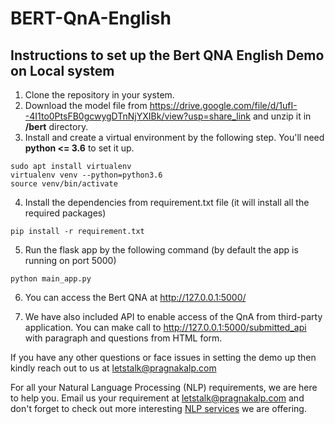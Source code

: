 # BERT-QnA-English

## Instructions to set up the Bert QNA English Demo on Local system

1. Clone the repository in your system.
2. Download the model file from https://drive.google.com/file/d/1ufI--4I1to0PtsFB0gcwygDTnNjYXIBk/view?usp=share_link and unzip it in <b>/bert</b> directory.
3. Install and create a virtual environment by the following step. You'll need <b>python <= 3.6</b> to set it up.
```shell
sudo apt install virtualenv
virtualenv venv --python=python3.6
source venv/bin/activate
```
4. Install the dependencies from requirement.txt file (it will install all the required packages)
```shell
pip install -r requirement.txt
```
5. Run the flask app by the following command (by default the app is running on port 5000)
```shell
python main_app.py 
```
6. You can access the Bert QNA at http://127.0.0.1:5000/ 

7. We have also included API to enable access of the QnA from third-party application. You can make call to http://127.0.0.1:5000/submitted_api with paragraph and questions from HTML form.

If you have any other questions or face issues in setting the demo up then kindly reach out to us at letstalk@pragnakalp.com 

For all your Natural Language Processing (NLP) requirements, we are here to help you. Email us your requirement at letstalk@pragnakalp.com and don't forget to check out more interesting <a href="https://www.pragnakalp.com/services/natural-language-processing-services/" target="_blank">NLP services</a> we are offering. 